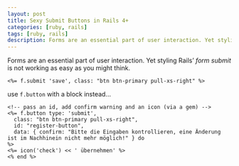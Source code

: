 ```yaml
---
layout: post
title: Sexy Submit Buttons in Rails 4+
categories: [ruby, rails]
tags: [ruby, rails]
description: Forms are an essential part of user interaction. Yet styling Rails’ form submit is not working as easy as you might think.
---
```


Forms are an essential part of user interaction. Yet styling Rails’ _form submit_ is not working as easy as you might think.

``` erb
<%= f.submit 'save', class: "btn btn-primary pull-xs-right" %>
```

use `f.button` with a block instead…

``` erb
<!-- pass an id, add confirm warning and an icon (via a gem) -->
<%= f.button type: 'submit',
  class: "btn btn-primary pull-xs-right",
  id: "register-button",
  data: { confirm: "Bitte die Eingaben kontrollieren, eine Änderung ist im Nachhinein nicht mehr möglich!" } do
%>
<%= icon('check') << ' übernehmen' %>
<% end %>
```
